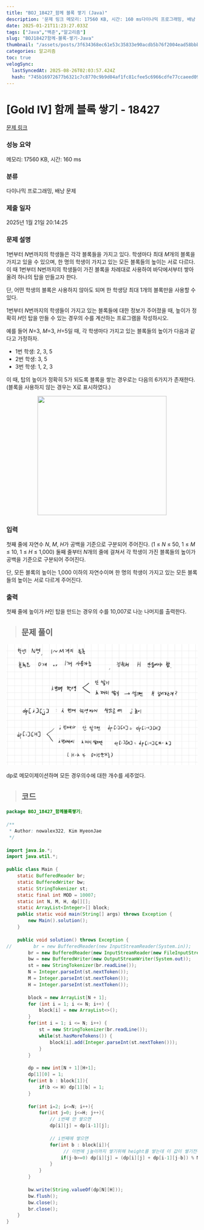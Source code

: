 ```yaml
---
title: "BOJ_18427_함께 블록 쌓기 (Java)"
description: '문제 링크 메모리: 17560 KB, 시간: 160 ms다이나믹 프로그래밍, 배낭 문제2025년 1월 21일 20:14:25dp로 메모이제이션하며 모든 경우의수에 대한 개수를 세주었다./\*\*Author: nowalex322, Kim HyeonJae\*/import '
date: 2025-01-21T11:23:27.033Z
tags: ["Java","백준","알고리즘"]
slug: "BOJ18427함께-블록-쌓기-Java"
thumbnail: "/assets/posts/3f634368ec61e53c35833e90acdb5b76f2004ead58bbbfcd10dfff2a60e1c998.png"
categories: 알고리즘
toc: true
velogSync:
  lastSyncedAt: 2025-08-26T02:03:57.424Z
  hash: "745b16972677b6321c7c8770c9b9d04af1fc81cfee5c6966cdfe77ccaeed093e"
---
```


# [Gold IV] 함께 블록 쌓기 - 18427 

[문제 링크](https://www.acmicpc.net/problem/18427) 

### 성능 요약

메모리: 17560 KB, 시간: 160 ms

### 분류

다이나믹 프로그래밍, 배낭 문제

### 제출 일자

2025년 1월 21일 20:14:25

### 문제 설명

<p>1번부터 <em>N</em>번까지의 학생들은 각각 블록들을 가지고 있다. 학생마다 최대 <em>M</em>개의 블록을 가지고 있을 수 있으며, 한 명의 학생이 가지고 있는 모든 블록들의 높이는 서로 다르다. 이 때 1번부터 N번까지의 학생들이 가진 블록을 차례대로 사용하여 바닥에서부터 쌓아올려 하나의 탑을 만들고자 한다.</p>

<p>단, 어떤 학생의 블록은 사용하지 않아도 되며 한 학생당 최대 1개의 블록만을 사용할 수 있다.</p>

<p>1번부터 <em>N</em>번까지의 학생들이 가지고 있는 블록들에 대한 정보가 주어졌을 때, 높이가 정확히 <em>H</em>인 탑을 만들 수 있는 경우의 수를 계산하는 프로그램을 작성하시오.</p>

<p>예를 들어 <em>N</em>=3, <em>M</em>=3, <em>H</em>=5일 때, 각 학생마다 가지고 있는 블록들의 높이가 다음과 같다고 가정하자.</p>

<ul>
	<li>1번 학생: 2, 3, 5</li>
	<li>2번 학생: 3, 5</li>
	<li>3번 학생: 1, 2, 3</li>
</ul>

<p>이 때, 탑의 높이가 정확히 5가 되도록 블록을 쌓는 경우로는 다음의 6가지가 존재한다. (블록을 사용하지 않는 경우는 X로 표시하였다.)</p>

<p style="text-align: center;"><img alt="" src="https://upload.acmicpc.net/82b228be-4bf3-4a38-95e3-a2238e9bb4ff/-/preview/" style="height: 314px; width: 340px;"></p>

### 입력 

 <p>첫째 줄에 자연수 <em>N</em>, <em>M</em>, <em>H</em>가 공백을 기준으로 구분되어 주어진다. (1 ≤ <em>N </em>≤ 50, 1 ≤ <em>M </em>≤ 10, 1 ≤ <em>H </em>≤ 1,000) 둘째 줄부터 <em>N</em>개의 줄에 걸쳐서 각 학생이 가진 블록들의 높이가 공백을 기준으로 구분되어 주어진다.</p>

<p>단, 모든 블록의 높이는 1,000 이하의 자연수이며 한 명의 학생이 가지고 있는 모든 블록들의 높이는 서로 다르게 주어진다.</p>

### 출력 

 <p>첫째 줄에 높이가 <em>H</em>인 탑을 만드는 경우의 수를 10,007로 나눈 나머지를 출력한다.</p>

> ## 문제 풀이

![](/assets/posts/3f634368ec61e53c35833e90acdb5b76f2004ead58bbbfcd10dfff2a60e1c998.png)

dp로 메모이제이션하며 모든 경우의수에 대한 개수를 세주었다.

> ## 코드

```java
package BOJ_18427_함께블록쌓기;

/**
 * Author: nowalex322, Kim HyeonJae
 */

import java.io.*;
import java.util.*;

public class Main {
    static BufferedReader br;
    static BufferedWriter bw;
    static StringTokenizer st;
    static final int MOD = 10007;
    static int N, M, H, dp[][];
    static ArrayList<Integer>[] block;
    public static void main(String[] args) throws Exception {
        new Main().solution();
    }

    public void solution() throws Exception {
//        br = new BufferedReader(new InputStreamReader(System.in));
        br = new BufferedReader(new InputStreamReader(new FileInputStream("src/main/java/BOJ_18427_함께블록쌓기/input.txt")));
        bw = new BufferedWriter(new OutputStreamWriter(System.out));
        st = new StringTokenizer(br.readLine());
        N = Integer.parseInt(st.nextToken());
        M = Integer.parseInt(st.nextToken());
        H = Integer.parseInt(st.nextToken());

        block = new ArrayList[N + 1];
        for (int i = 1; i <= N; i++) {
            block[i] = new ArrayList<>();
        }
        for(int i = 1; i <= N; i++) {
            st = new StringTokenizer(br.readLine());
            while(st.hasMoreTokens()) {
                block[i].add(Integer.parseInt(st.nextToken()));
            }
        }

        dp = new int[N + 1][H+1];
        dp[1][0] = 1;
        for(int b : block[1]){
            if(b <= H) dp[1][b] = 1;
        }

        for(int i=2; i<=N; i++){
            for(int j=0; j<=H; j++){
                // i번째 안 쌓으면
                dp[i][j] = dp[i-1][j];

                // i번째에 쌓으면
                for(int b : block[i]){
                     // 이번에 j높이까지 쌓기위해 height를 쌓는데 이 값이 쌓기전에 높이가 음수면 말이 안됨. 쌓기전 값 최소 0 (인덱스 문제도 해결)
                    if(j-b>=0) dp[i][j] = (dp[i][j] + dp[i-1][j-b]) % MOD; // 이전것도 고려해서 더해줌
                }
            }
        }

        bw.write(String.valueOf(dp[N][H]));
        bw.flush();
        bw.close();
        br.close();
    }
}
```